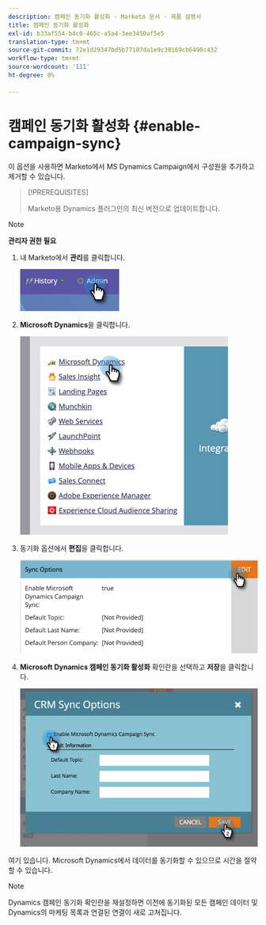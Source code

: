 ```yaml
---
description: 캠페인 동기화 활성화 - Marketo 문서 - 제품 설명서
title: 캠페인 동기화 활성화
exl-id: b33af554-b4c0-465c-a5a4-3ee3450af5e5
translation-type: tm+mt
source-git-commit: 72e1d29347bd5b77107da1e9c30169cb6490c432
workflow-type: tm+mt
source-wordcount: '111'
ht-degree: 0%

---
```


# 캠페인 동기화 활성화 {#enable-campaign-sync}

이 옵션을 사용하면 Marketo에서 MS Dynamics Campaign에서 구성원을 추가하고 제거할 수 있습니다.

>[!PREREQUISITES]
>
>Marketo용 Dynamics 플러그인의 최신 버전으로 업데이트합니다.

>[!NOTE]
>
>**관리자 권한 필요**

1. 내 Marketo에서 **관리**&#x200B;를 클릭합니다.

   ![](assets/enable-campaign-sync-1.png)

1. **Microsoft Dynamics**&#x200B;을 클릭합니다.

   ![](assets/enable-campaign-sync-2.png)

1. 동기화 옵션에서 **편집**&#x200B;을 클릭합니다.

   ![](assets/enable-campaign-sync-3.png)

1. **Microsoft Dynamics 캠페인 동기화 활성화** 확인란을 선택하고 **저장**&#x200B;을 클릭합니다.

   ![](assets/enable-campaign-sync-4.png)

여기 있습니다. Microsoft Dynamics에서 데이터를 동기화할 수 있으므로 시간을 절약할 수 있습니다.

>[!NOTE]
>
>Dynamics 캠페인 동기화 확인란을 재설정하면 이전에 동기화된 모든 캠페인 데이터 및 Dynamics의 마케팅 목록과 연결된 연결이 새로 고쳐집니다.
